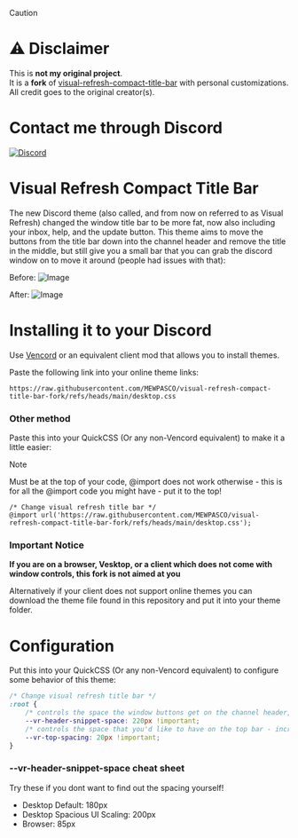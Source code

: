 > [!CAUTION]
> # ⚠️ **Disclaimer**  
> This is **not my original project**.  
> It is a **fork** of [visual-refresh-compact-title-bar](https://github.com/surgedevs/visual-refresh-compact-title-bar) with personal customizations.  
> All credit goes to the original creator(s).

# Contact me through Discord

[![Discord](https://img.shields.io/discord/1196075698301968455?style=social&logo=discord&label=ΛVΛRIΛ)](https://discord.gg/avia)

# Visual Refresh Compact Title Bar

The new Discord theme (also called, and from now on referred to as Visual Refresh) changed the window title bar to be more fat, now also including your inbox, help, and the update button.
This theme aims to move the buttons from the title bar down into the channel header and remove the title in the middle, but still give you a small bar that you can grab the discord window on to move it around (people had issues with that):

Before:
![Image](https://github.com/user-attachments/assets/c914bde7-97a6-49b4-a3fb-a8bd5ef20c3c)

After:
![Image](https://github.com/user-attachments/assets/1125e1a9-edf7-4907-8aa5-406c85dedb44)

# Installing it to your Discord

Use [Vencord](https://github.com/Vendicated/Vencord) or an equivalent client mod that allows you to install themes.

Paste the following link into your online theme links:
```
https://raw.githubusercontent.com/MEWPASCO/visual-refresh-compact-title-bar-fork/refs/heads/main/desktop.css
```

### Other method 
Paste this into your QuickCSS (Or any non-Vencord equivalent) to make it a little easier:
> [!NOTE]
> Must be at the top of your code, @import does not work otherwise - this is for all the @import code you might have - put it to the top!  
```
/* Change visual refresh title bar */
@import url('https://raw.githubusercontent.com/MEWPASCO/visual-refresh-compact-title-bar-fork/refs/heads/main/desktop.css');
```

### Important Notice
**If you are on a browser, Vesktop, or a client which does not come with window controls, this fork is not aimed at you**

Alternatively if your client does not support online themes you can download the theme file found in this repository and put it into your theme folder.

# Configuration

Put this into your QuickCSS (Or any non-Vencord equivalent) to configure some behavior of this theme:
```css
/* Change visual refresh title bar */
:root {
    /* controls the space the window buttons get on the channel header, experiment around with this if you get gaps or the buttons overlap! */
    --vr-header-snippet-space: 220px !important;
    /* controls the space that you'd like to have on the top bar - increase/decrease bar size and move windows controls with it at the same time */
    --vr-top-spacing: 20px !important;
}
```
### --vr-header-snippet-space cheat sheet
Try these if you dont want to find out the spacing yourself!

- Desktop Default: 180px
- Desktop Spacious UI Scaling: 200px
- Browser: 85px
